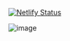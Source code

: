 [![Netlify Status](https://api.netlify.com/api/v1/badges/f4966bb7-9d1e-4632-b1d3-2d46cdca83ac/deploy-status)](https://app.netlify.com/projects/sql-utilities/deploys)



![image](https://github.com/user-attachments/assets/92606517-edf6-4918-bd01-f9063553c7b1)

